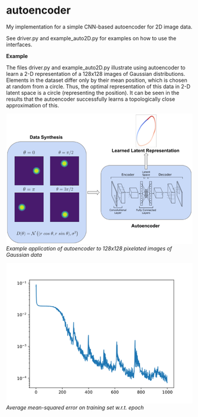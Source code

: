 # autoencoder

My implementation for a simple CNN-based autoencoder for 2D image data.

See driver.py and example_auto2D.py for examples on how to use the interfaces.

**Example**

The files driver.py and example_auto2D.py illustrate using autoencoder to learn a 2-D representation of a 
128x128 images of Gaussian distributions. Elements in the dataset differ only by their mean position, which 
is chosen at random from a circle. Thus, the optimal representation of this data in 2-D latent space 
is a circle (representing the position). It can be seen in the results that the autoencoder successfully learns 
a topologically close approximation of this.

![](https://github.com/adegenna/autoencoder/blob/master/figs/gauss.png)
*Example application of autoencoder to 128x128 pixelated images of Gaussian data*

![](https://github.com/adegenna/autoencoder/blob/master/figs/trainerror.png)
*Average mean-squared error on training set w.r.t. epoch*
